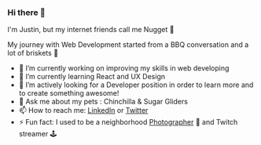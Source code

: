 ### Hi there 👋

I'm Justin, but my internet friends call me Nugget 🐤

My journey with Web Development started from a BBQ conversation and a lot of briskets 🥩 


- 🔭 I’m currently working on improving my skills in web developing
- 🌱 I’m currently learning React and UX Design
- 👯 I’m actively looking for a Developer position in order to learn more and to create something awesome!
- 💬 Ask me about my pets : Chinchilla & Sugar Gliders
- 📫 How to reach me: [LinkedIn](https://www.linkedin.com/in/nugg3t/) or [Twitter](https://twitter.com/nuggetnchill)
- ⚡ Fun fact: I used to be a neighborhood [Photographer](https://www.flickr.com/photos/128653143@N06/) 📸 and Twitch streamer 🕹️
